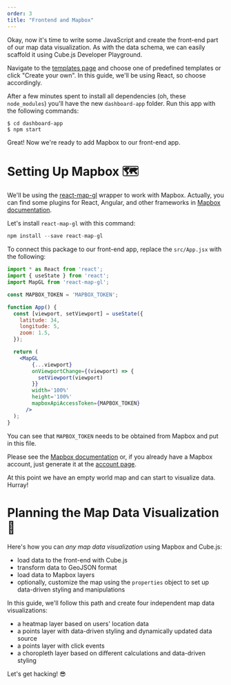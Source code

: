 ```yaml
---
order: 3
title: "Frontend and Mapbox"
---
```


Okay, now it's time to write some JavaScript and create the front-end part of our map data visualization. As with the data schema, we can easily scaffold it using Cube.js Developer Playground. 

Navigate to the [templates page](http://localhost:4000/#/template-gallery) and choose one of predefined templates or click "Create your own". In this guide, we'll be using React, so choose accordingly.

After a few minutes spent to install all dependencies (oh, these `node_modules`) you'll have the new `dashboard-app` folder. Run this app with the following commands:

```shell
$ cd dashboard-app
$ npm start 
```
Great! Now we're ready to add Mapbox to our front-end app.

# Setting Up Mapbox 🗺

We'll be using the [react-map-gl](http://visgl.github.io/react-map-gl/) wrapper to work with Mapbox. Actually, you can find some plugins for React, Angular, and other frameworks in [Mapbox documentation](https://docs.mapbox.com/mapbox-gl-js/plugins/).

Let's install `react-map-gl` with this command:

```jsx
npm install --save react-map-gl
```

To connect this package to our front-end app, replace the `src/App.jsx` with the following:

```jsx
import * as React from 'react';
import { useState } from 'react';
import MapGL from 'react-map-gl';

const MAPBOX_TOKEN = 'MAPBOX_TOKEN';  

function App() {
  const [viewport, setViewport] = useState({
    latitude: 34,
    longitude: 5,
    zoom: 1.5,
  });

  return (
    <MapGL
        {...viewport}
        onViewportChange={(viewport) => {
          setViewport(viewport)
        }}
        width='100%'
        height='100%'
        mapboxApiAccessToken={MAPBOX_TOKEN}
      />
  );
}
```

You can see that `MAPBOX_TOKEN` needs to be obtained from Mapbox and put in this file.

Please see the [Mapbox documentation](https://docs.mapbox.com/help/how-mapbox-works/access-tokens/#how-access-tokens-work) or, if you already have a Mapbox account, just generate it at the [account page](https://account.mapbox.com/access-tokens/).

At this point we have an empty world map and can start to visualize data. Hurray!

# Planning the Map Data Visualization 🔢

Here's how you can *any map data visualization* using Mapbox and Cube.js:

- load data to the front-end with Cube.js
- transform data to GeoJSON format
- load data to Mapbox layers
- optionally, customize the map using the `properties` object to set up data-driven styling and manipulations

In this guide, we'll follow this path and create four independent map data visualizations:

- a heatmap layer based on users' location data
- a points layer with data-driven styling and dynamically updated data source
- a points layer with click events
- a choropleth layer based on different calculations and data-driven styling

Let's get hacking! 😎